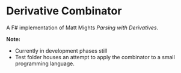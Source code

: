 # Derivative Combinator

A F# implementation of Matt Mights _Parsing with Derivatives_.

__Note:__
- Currently in development phases still
- Test folder houses an attempt to apply the combinator to a small programming
language.
